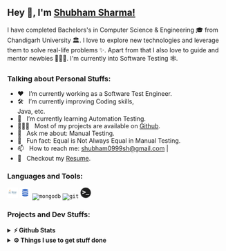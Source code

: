 ## Hey 👋, I'm [Shubham Sharma!](https://github.com/shubha108/)


	


I have completed Bachelors's in Computer Science & Engineering 🎓 from Chandigarh University 🏛. I love to explore new technologies and leverage them to solve real-life problems ✨. Apart from that I also love to guide and mentor newbies 👨🏻‍💻. I'm currently into Software Testing 🕸️.




### Talking about Personal Stuffs:

- ❤️ &nbsp; I’m currently working as a Software Test Engineer.
- 🛠 &nbsp; I’m currently improving Coding skills, <br />  Java, etc.
- 🚀 &nbsp; I’m currently learning Automation Testing.
- 👨🏻‍💻 &nbsp; Most of my projects are available on [Github](https://github.com/shubha108).
- 💬 &nbsp; Ask me about: Manual Testing.
- 👾 &nbsp; Fun fact: Equal is Not Always Equal in Manual Testing.
- 📫 &nbsp; How to reach me: shubham0999sh@gmail.com |
- 📝 &nbsp; Checkout my [Resume](https://www.dropbox.com/).






### Languages and Tools:

<code><img height="25" src="https://raw.githubusercontent.com/github/explore/80688e429a7d4ef2fca1e82350fe8e3517d3494d/topics/java/java.png" alt="java"></code>
<code><img height="25" src="https://raw.githubusercontent.com/github/explore/80688e429a7d4ef2fca1e82350fe8e3517d3494d/topics/sql/sql.png" alt="sql"></code>
<code><img height="25" src="https://encrypted-tbn0.gstatic.com/images?q=tbn%3AANd9GcSTTzPAw-55ssm1Im594xYZ9eRQu2JylrkYLg&usqp=CAU" alt="mongodb"></code>
<code><img height="25" src="https://raw.githubusercontent.com/jmnote/z-icons/master/svg/github.svg" alt="git"></code>
<code><img height="25" src="https://raw.githubusercontent.com/github/explore/80688e429a7d4ef2fca1e82350fe8e3517d3494d/topics/terminal/terminal.png" alt="terminal"></code>

<!--
<code><img height="25" src="https://raw.githubusercontent.com/github/explore/80688e429a7d4ef2fca1e82350fe8e3517d3494d/topics/sass/sass.png" alt="sass"></code>
-->


### Projects and Dev Stuffs:

<details>	
  <summary><b>⚡ Github Stats</b></summary>

<img alt="" src="https://github-readme-stats.vercel.app/api?username=shubha108&show_icons=true&hide_border=true" />
</details>
<details>	
  <br />
  <summary><b>⚙️ Things I use to get stuff done</b></summary>
  	<ul>
  	    <li><b>OS:</b> Windows 10 </li>
	    <li><b>Laptop: </b> HP (i5)</li>
  	    <li><b>Browser: </b> Firefox Developer Edition</li>
	    <li><b>Code Editor:</b> VSCode - The best editor out there</li>
	    <li><b>To Stay Updated:</b> Dev.to, Medium and Twitter</li>
	    <br />
	</ul>	
</details>
